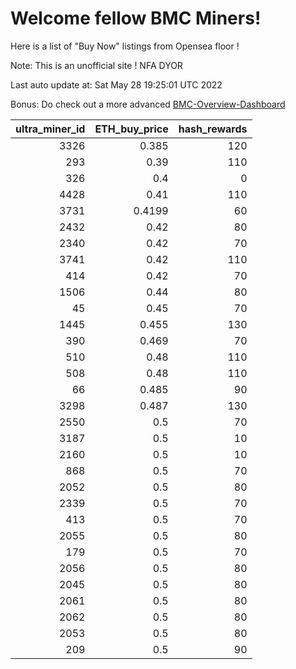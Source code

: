 # Welcome fellow BMC Miners!
Here is a list of "Buy Now" listings from Opensea floor !

Note: This is an unofficial site ! NFA DYOR

Last auto update at: Sat May 28 19:25:01 UTC 2022

Bonus: Do check out a more advanced [BMC-Overview-Dashboard](https://dune.com/defifunk/BMC-Overview-Dashboard)


|   ultra_miner_id |   ETH_buy_price |   hash_rewards |
|-----------------:|----------------:|---------------:|
|             3326 |          0.385  |            120 |
|              293 |          0.39   |            110 |
|              326 |          0.4    |              0 |
|             4428 |          0.41   |            110 |
|             3731 |          0.4199 |             60 |
|             2432 |          0.42   |             80 |
|             2340 |          0.42   |             70 |
|             3741 |          0.42   |            110 |
|              414 |          0.42   |             70 |
|             1506 |          0.44   |             80 |
|               45 |          0.45   |             70 |
|             1445 |          0.455  |            130 |
|              390 |          0.469  |             70 |
|              510 |          0.48   |            110 |
|              508 |          0.48   |            110 |
|               66 |          0.485  |             90 |
|             3298 |          0.487  |            130 |
|             2550 |          0.5    |             70 |
|             3187 |          0.5    |             10 |
|             2160 |          0.5    |             10 |
|              868 |          0.5    |             70 |
|             2052 |          0.5    |             80 |
|             2339 |          0.5    |             70 |
|              413 |          0.5    |             70 |
|             2055 |          0.5    |             80 |
|              179 |          0.5    |             70 |
|             2056 |          0.5    |             80 |
|             2045 |          0.5    |             80 |
|             2061 |          0.5    |             80 |
|             2062 |          0.5    |             80 |
|             2053 |          0.5    |             80 |
|              209 |          0.5    |             90 |
